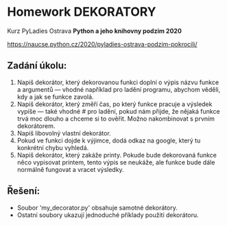# Homework DEKORATORY

Kurz PyLadies Ostrava **Python a jeho knihovny podzim 2020**

<https://naucse.python.cz/2020/pyladies-ostrava-podzim-pokrocili/>

## Zadání úkolu:

1. Napiš dekorátor, který dekorovanou funkci doplní o výpis názvu funkce a argumentů — vhodné například pro ladění programu, abychom věděli, kdy a jak se funkce zavolá.
2. Napiš dekorátor, který změří čas, po který funkce pracuje a výsledek vypíše — také vhodné # pro ladění, pokud nám přijde, že nějaká funkce trvá moc dlouho a chceme si to ověřit. Možno nakombinovat s prvním dekorátorem.
3. Napiš libovolný vlastní dekorátor.
4. Pokud ve funkci dojde k výjimce, dodá odkaz na google, který tu konkrétní chybu vyhledá.
5. Napiš dekorátor, který zakáže printy. Pokude bude dekorovaná funkce něco vypisovat printem, tento výpis se neukáže, ale funkce bude dále normálně fungovat a vracet výsledky.

## Řešení:
* Soubor 'my_decorator.py' obsahuje samotné dekorátory.
* Ostatní soubory ukazují jednoduché příklady použití dekorátoru.
